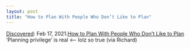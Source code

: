 ```yaml
---
layout: post
title: "How to Plan With People Who Don’t Like to Plan"
---
```

[Discovered](http://rolandtanglao.com/2020/07/29/p1-blogthis-checkvist-list-links-to-blog/): Feb 17, 2021.[How to Plan With People Who Don’t Like to Plan](https://forge.medium.com/how-to-plan-with-people-who-dont-like-to-plan-e360a92cd683)
‘Planning privilege’ is real <-- lolz so true (via Richard)
